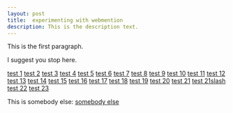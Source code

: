```yaml
---
layout: post
title:  experimenting with webmention
description: This is the description text.
---
```

This is the first paragraph.

I suggest you stop here.

[test 1][]
[test 2][]
[test 3][]
[test 4][]
[test 5][]
[test 6][]
[test 7][]
[test 8][]
[test 9][]
[test 10][]
[test 11][]
[test 12][]
[test 13][]
[test 14][]
[test 15][]
[test 16][]
[test 17][]
[test 18][]
[test 19][]
[test 20][]
[test 21][]
[test 21slash][]
[test 22][]
[test 23][]

This is somebody else:
[somebody else][]


[somebody else]: <https://michaelbishop.me/note/1699155779.html>

[test 1]: <https://webmention.rocks/test/1>
[test 2]: <https://webmention.rocks/test/2>
[test 3]: <https://webmention.rocks/test/3>
[test 4]: <https://webmention.rocks/test/4>
[test 5]: <https://webmention.rocks/test/5>
[test 6]: <https://webmention.rocks/test/6>
[test 7]: <https://webmention.rocks/test/7>
[test 8]: <https://webmention.rocks/test/8>
[test 9]: <https://webmention.rocks/test/9>
[test 10]: <https://webmention.rocks/test/10>
[test 11]: <https://webmention.rocks/test/11>
[test 12]: <https://webmention.rocks/test/12>
[test 13]: <https://webmention.rocks/test/13>
[test 14]: <https://webmention.rocks/test/14>
[test 15]: <https://webmention.rocks/test/15>
[test 16]: <https://webmention.rocks/test/16>
[test 17]: <https://webmention.rocks/test/17>
[test 18]: <https://webmention.rocks/test/18>
[test 19]: <https://webmention.rocks/test/19>
[test 20]: <https://webmention.rocks/test/20>
[test 21]: <https://webmention.rocks/test/21>
[test 21slash]: <https://webmention.rocks/test/21/>
[test 22]: <https://webmention.rocks/test/22>
[test 23]: <https://webmention.rocks/test/23/page>
